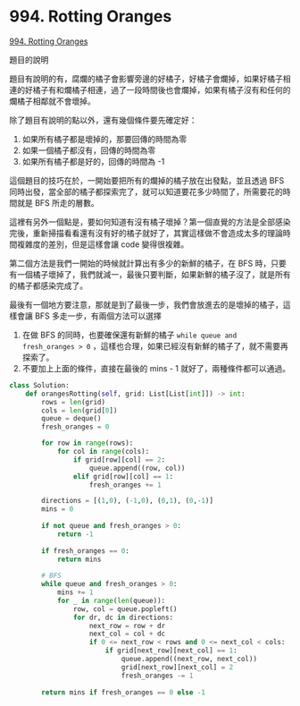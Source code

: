 # 994. Rotting Oranges

[994. Rotting Oranges](https://leetcode.com/problems/rotting-oranges/)

題目的說明

題目有說明的有，腐爛的橘子會影響旁邊的好橘子，好橘子會爛掉，如果好橘子相連的好橘子有和爛橘子相連，過了一段時間後也會爛掉，如果有橘子沒有和任何的爛橘子相鄰就不會壞掉。

除了題目有說明的點以外，還有幾個條件要先確定好：

1. 如果所有橘子都是壞掉的，那要回傳的時間為零
2. 如果一個橘子都沒有，回傳的時間為零
3. 如果所有橘子都是好的，回傳的時間為 -1 

這個題目的技巧在於，一開始要把所有的爛掉的橘子放在出發點，並且透過 BFS 同時出發，當全部的橘子都探索完了，就可以知道要花多少時間了，所需要花的時間就是 BFS 所走的層數。

這裡有另外一個點是，要如何知道有沒有橘子壞掉？第一個直覺的方法是全部感染完後，重新掃描看看還有沒有好的橘子就好了，其實這樣做不會造成太多的理論時間複雜度的差別，但是這樣會讓 code 變得很複雜。

第二個方法是我們一開始的時候就計算出有多少的新鮮的橘子，在 BFS 時，只要有一個橘子壞掉了，我們就減一，最後只要判斷，如果新鮮的橘子沒了，就是所有的橘子都感染完成了。

最後有一個地方要注意，那就是到了最後一步，我們會放進去的是壞掉的橘子，這樣會讓 BFS 多走一步，有兩個方法可以選擇

1. 在做 BFS 的同時，也要確保還有新鮮的橘子 `while queue and fresh_oranges > 0` ，這樣也合理，如果已經沒有新鮮的橘子了，就不需要再探索了。
2. 不要加上上面的條件，直接在最後的 mins - 1 就好了，兩種條件都可以通過。

```python
class Solution:
    def orangesRotting(self, grid: List[List[int]]) -> int:
        rows = len(grid)
        cols = len(grid[0])
        queue = deque()
        fresh_oranges = 0

        for row in range(rows):
            for col in range(cols):
                if grid[row][col] == 2:
                    queue.append((row, col))
                elif grid[row][col] == 1:
                    fresh_oranges += 1

        directions = [(1,0), (-1,0), (0,1), (0,-1)]
        mins = 0
        
        if not queue and fresh_oranges > 0:
            return -1
        
        if fresh_oranges == 0:
            return mins
        
        # BFS 
        while queue and fresh_oranges > 0:            
            mins += 1
            for _ in range(len(queue)):
                row, col = queue.popleft()
                for dr, dc in directions:
                    next_row = row + dr
                    next_col = col + dc
                    if 0 <= next_row < rows and 0 <= next_col < cols: 
                        if grid[next_row][next_col] == 1:
                            queue.append((next_row, next_col))
                            grid[next_row][next_col] = 2
                            fresh_oranges -= 1
        
        return mins if fresh_oranges == 0 else -1
```

